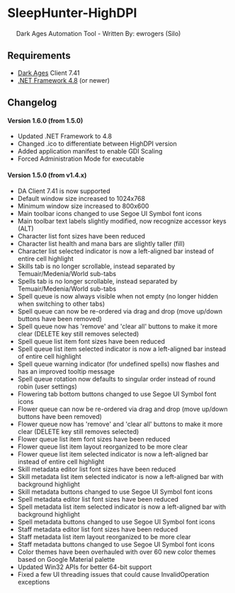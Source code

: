 # SleepHunter-HighDPI
<img src="SleepHunter-HighDPI/Nis.ico" width=16 height=16/>
Dark Ages Automation Tool - Written By: ewrogers (Silo)

## Requirements
- [Dark Ages](http://www.darkages.com) Client 7.41
- [.NET Framework 4.8](https://dotnet.microsoft.com/download/dotnet-framework/thank-you/net48-web-installer) (or newer)

## Changelog

#### Version 1.6.0 (from 1.5.0)
- Updated .NET Framework to 4.8
- Changed .ico to differentiate between HighDPI version
- Added application manifest to enable GDI Scaling
- Forced Administration Mode for executable

#### Version 1.5.0 (from v1.4.x)
- DA Client 7.41 is now supported
- Default window size increased to 1024x768
- Minimum window size increased to 800x600
- Main toolbar icons changed to use Segoe UI Symbol font icons
- Main toolbar text labels slightly modified, now recognize accessor keys (ALT)
- Character list font sizes have been reduced
- Character list health and mana bars are slightly taller (fill)
- Character list selected indicator is now a left-aligned bar instead of entire cell highlight
- Skills tab is no longer scrollable, instead separated by Temuair/Medenia/World sub-tabs
- Spells tab is no longer scrollable, instead separated by Temuair/Medenia/World sub-tabs
- Spell queue is now always visible when not empty (no longer hidden when switching to other tabs)
- Spell queue can now be re-ordered via drag and drop (move up/down buttons have been removed)
- Spell queue now has 'remove' and 'clear all' buttons to make it more clear (DELETE key still removes selected)
- Spell queue list item font sizes have been reduced
- Spell queue list item selected indicator is now a left-aligned bar instead of entire cell highlight
- Spell queue warning indicator (for undefined spells) now flashes and has an improved tooltip message
- Spell queue rotation now defaults to singular order instead of round robin (user settings)
- Flowering tab bottom buttons changed to use Segoe UI Symbol font icons
- Flower queue can now be re-ordered via drag and drop (move up/down buttons have been removed)
- Flower queue now has 'remove' and 'clear all' buttons to make it more clear (DELETE key still removes selected)
- Flower queue list item font sizes have been reduced
- Flower queue list item layout reorganized to be more clear
- Flower queue list item selected indicator is now a left-aligned bar instead of entire cell highlight 
- Skill metadata editor list font sizes have been reduced
- Skill metadata list item selected indicator is now a left-aligned bar with background highlight
- Skill metadata buttons changed to use Segoe UI Symbol font icons
- Spell metadata editor list font sizes have been reduced
- Spell metadata list item selected indicator is now a left-aligned bar with background highlight
- Spell metadata buttons changed to use Segoe UI Symbol font icons
- Staff metadata editor list font sizes have been reduced
- Staff metadata list item layout reorganized to be more clear
- Staff metadata buttons changed to use Segoe UI Symbol font icons
- Color themes have been overhauled with over 60 new color themes based on Google Material palette
- Updated Win32 APIs for better 64-bit support
- Fixed a few UI threading issues that could cause InvalidOperation exceptions

